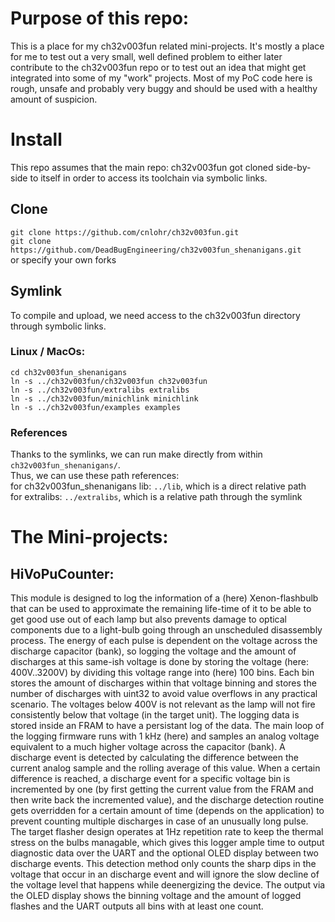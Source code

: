 # Purpose of this repo:
This is a place for my ch32v003fun related mini-projects. It's mostly a place for me to test out a very small, well defined problem
to either later contribute to the ch32v003fun repo or to test out an idea that might get integrated into some of my "work" projects.
Most of my PoC code here is rough, unsafe and probably very buggy and should be used with a healthy amount of suspicion.

# Install
This repo assumes that the main repo: ch32v003fun got cloned side-by-side to itself in order to access its toolchain via symbolic links.

## Clone
`git clone https://github.com/cnlohr/ch32v003fun.git`  
`git clone https://github.com/DeadBugEngineering/ch32v003fun_shenanigans.git`  
or specify your own forks  

## Symlink
To compile and upload, we need access to the ch32v003fun directory through symbolic links.  

### Linux / MacOs:  
```
cd ch32v003fun_shenanigans
ln -s ../ch32v003fun/ch32v003fun ch32v003fun
ln -s ../ch32v003fun/extralibs extralibs
ln -s ../ch32v003fun/minichlink minichlink
ln -s ../ch32v003fun/examples examples
```

### References
Thanks to the symlinks, we can run make directly from within `ch32v003fun_shenanigans/`.  
Thus, we can use these path references:  
for ch32v003fun_shenanigans lib: `../lib`, which is a direct relative path  
for extralibs: `../extralibs`, which is a relative path through the symlink  

# The Mini-projects:

## HiVoPuCounter: 
This module is designed to log the information of a (here) Xenon-flashbulb that can be used to approximate the
remaining life-time of it to be able to get good use out of each lamp but also prevents damage to optical components due to a
light-bulb going through an unscheduled disassembly process. The energy of each pulse is dependent on the voltage across the
discharge capacitor (bank), so logging the voltage and the amount of discharges at this same-ish voltage is done by storing
the voltage (here: 400V..3200V) by dividing this voltage range into (here) 100 bins. Each bin stores the amount of discharges
within that voltage binning and stores the number of discharges with uint32 to avoid value overflows in any practical scenario.
The voltages below 400V is not relevant as the lamp will not fire consistently below that voltage (in the target unit). 
The logging data is stored inside an FRAM to have a persistant log of the data. 
The main loop of the logging firmware runs with 1 kHz (here) and samples an analog voltage equivalent to a much higher voltage
across the capacitor (bank). A discharge event is detected by calculating the difference between the current analog sample and
the rolling average of this value. When a certain difference is reached, a discharge event for a specific voltage bin is
incremented by one (by first getting the current value from the FRAM and then write back the incremented value),
and the discharge detection routine gets overridden for a certain amount of time (depends on the application) to prevent
counting multiple discharges in case of an unusually long pulse.
The target flasher design operates at 1Hz repetition rate to keep the thermal stress on the bulbs managable, 
which gives this logger ample time to output diagnostic data over the UART and the optional OLED display between two discharge
events. This detection method only counts the sharp dips in the voltage that occur in an discharge event and will ignore the
slow decline of the voltage level that happens while deenergizing the device.
The output via the OLED display shows the binning voltage and the amount of logged flashes and the UART outputs all bins with
at least one count.
